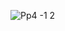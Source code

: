 ![Pp4 -1 2](https://user-images.githubusercontent.com/57767891/200716603-ff367125-384a-42fd-8520-245c19d9c570.jpg)
